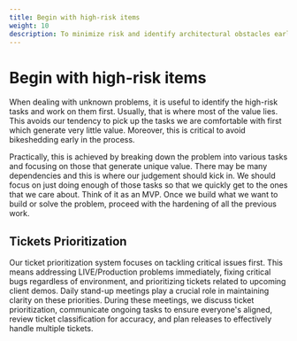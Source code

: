 ```yaml
---
title: Begin with high-risk items
weight: 10
description: To minimize risk and identify architectural obstacles early on, high-risk tickets are prioritized while building sites.
---
```


# Begin with high-risk items

When dealing with unknown problems, it is useful to identify the high-risk tasks and work on them first. Usually, that is where most of the value lies. This avoids our tendency to pick up the tasks we are comfortable with first which generate very little value. Moreover, this is critical to avoid bikeshedding early in the process.

Practically, this is achieved by breaking down the problem into various tasks and focusing on those that generate unique value. There may be many dependencies and this is where our judgement should kick in. We should focus on just doing enough of those tasks so that we quickly get to the ones that we care about. Think of it as an MVP. Once we build what we want to build or solve the problem, proceed with the hardening of all the previous work.

## Tickets Prioritization

Our ticket prioritization system focuses on tackling critical issues first. This means addressing LIVE/Production problems immediately, fixing critical bugs regardless of environment, and prioritizing tickets related to upcoming client demos. Daily stand-up meetings play a crucial role in maintaining clarity on these priorities. During these meetings, we discuss ticket prioritization, communicate ongoing tasks to ensure everyone's aligned, review ticket classification for accuracy, and plan releases to effectively handle multiple tickets.
